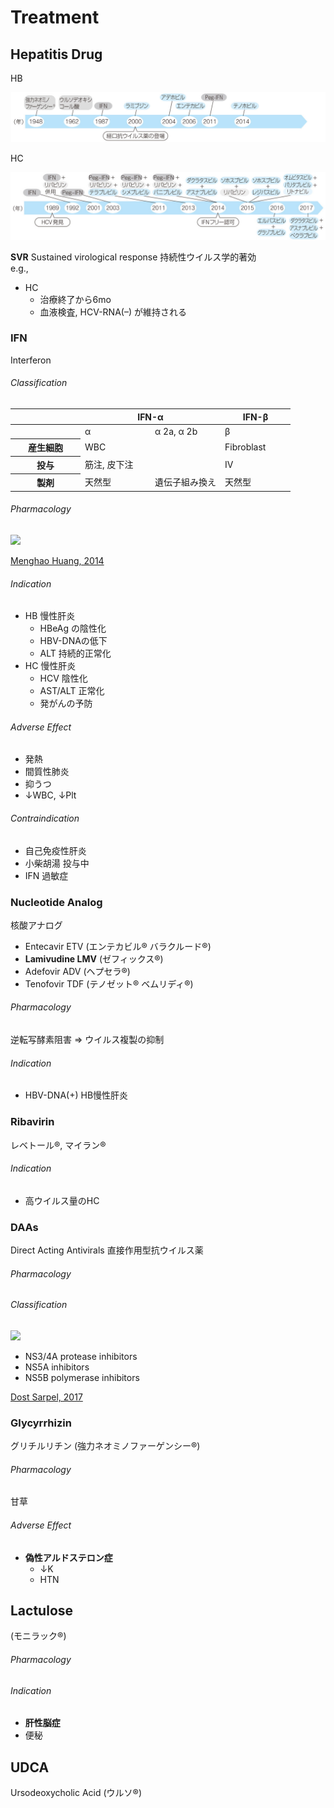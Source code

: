 <!--
Filename: 	Treatment.md
Project: 	/Users/shume/Developer/mnemosyne/docs/MMB/docs/b_Hepa
Author: 	shumez <https://github.com/shumez>
Created: 	2019-09-04 15:07:6
Modified: 	2019-09-04 16:18:55
-----
Copyright (c) 2019 shumez
-->

# Treatment

## Hepatitis Drug

HB 

![](https://raw.githubusercontent.com/shumez/mnemosyne/master/docs/MMB/docs/img/b_Hepa/hb_drug.jpg)

HC

![](https://raw.githubusercontent.com/shumez/mnemosyne/master/docs/MMB/docs/img/b_Hepa/hc_drug.jpg)

**SVR** Sustained virological response 持続性ウイルス学的著効  
e.g., 

- HC
    - 治療終了から6mo
    - 血液検査, HCV-RNA(–) が維持される



<!-- <h6 id='hepatitis_drug-def'>Definition</h6> -->
<!-- <h6 id='hepatitis_drug-eti'>Etiology</h6> -->
<!-- <h6 id='hepatitis_drug-epi'>Epidemiology</h6> -->
<!-- <h6 id='hepatitis_drug-cls'>Classification</h6> -->
<!-- <h6 id='hepatitis_drug-sx'>Sign and Symptom</h6> -->
<!-- <h6 id='hepatitis_drug-cmp'>Complication</h6> -->
<!-- <h6 id='hepatitis_drug-ex'>Examination</h6> -->
<!-- <h6 id='hepatitis_drug-dx'>Diagnosis</h6> -->
<!-- <h6 id='hepatitis_drug-tx'>Treatment</h6> -->
<!-- <h6 id='hepatitis_drug-prg'>Prognosis</h6> -->
<!-- <h6 id='hepatitis_drug-app'>Appendix</h6> -->


### IFN

Interferon

<h6 id='ifn-cls'>Classification</h6>

<table>
    <thead>
        <tr>
            <th width=25%></th>
            <th width=50% colspan=2>IFN-&alpha;</th>
            <th width=25%>IFN-&beta;</th>
        </tr>
    </thead>
    <tbody>
        <tr>
            <th></th>
            <td width=25%>&alpha;</td>
            <td width=25%>&alpha; 2a, &alpha; 2b</td>
            <td>&beta;</td>
        </tr>
        <tr>
            <th>産生細胞</th>
            <td colspan=2>WBC</td>
            <td>Fibroblast</td>
        </tr>
        <tr>
            <th>投与</th>
            <td colspan=2>筋注, 皮下注</td>
            <td>IV</td>
        </tr>
        <tr>
            <th>製剤</th>
            <td>天然型</td>
            <td>遺伝子組み換え</td>
            <td>天然型</td>
        </tr>
    </tbody>
</table>

<h6 id='inf-ph'>Pharmacology</h6>

![](https://ars.els-cdn.com/content/image/1-s2.0-S2211383514000628-gr1.jpg)

[Menghao Huang, 2014](https://www.sciencedirect.com/science/article/pii/S2211383514000628)

<h6 id='inf-ind'>Indication</h6>

- HB 慢性肝炎
    - HBeAg の陰性化
    - HBV-DNAの低下
    - ALT 持続的正常化
- HC 慢性肝炎
    - HCV 陰性化
    - AST/ALT 正常化
    - 発がんの予防

<h6 id='inf-ae'>Adverse Effect</h6>

- 発熱
- 間質性肺炎
- 抑うつ
- &darr;WBC, &darr;Plt

<h6 id='inf-ci'>Contraindication</h6>

- 自己免疫性肝炎
- 小柴胡湯 投与中
- IFN 過敏症

<!-- <h6 id='-sx'>Sign and Symptom</h6> -->
<!-- <h6 id='-cmp'>Complication</h6> -->
<!-- <h6 id='-ex'>Examination</h6> -->
<!-- <h6 id='-dx'>Diagnosis</h6> -->
<!-- <h6 id='-tx'>Treatment</h6> -->
<!-- <h6 id='-prg'>Prognosis</h6> -->
<!-- <h6 id='-app'>Appendix</h6> -->


### Nucleotide Analog

核酸アナログ

- Entecavir ETV (エンテカビル&reg; バラクルード&reg;)
- **Lamivudine LMV** (ゼフィックス&reg;)
- Adefovir ADV (ヘプセラ&reg;)
- Tenofovir TDF (テノゼット&reg; ベムリディ&reg;)

<h6 id='neocleotide_analog-ph'>Pharmacology</h6>

逆転写酵素阻害 &rArr; ウイルス複製の抑制

<h6 id='neocleotide_analog-ind'>Indication</h6>

- HBV-DNA(+) HB慢性肝炎

<!-- <h6 id='neocleotide_analog-def'>Definition</h6> -->

<!-- <h6 id='neocleotide_analog-eti'>Etiology</h6> -->
<!-- <h6 id='neocleotide_analog-epi'>Epidemiology</h6> -->
<!-- <h6 id='neocleotide_analog-cls'>Classification</h6> -->
<!-- <h6 id='neocleotide_analog-sx'>Sign and Symptom</h6> -->
<!-- <h6 id='neocleotide_analog-cmp'>Complication</h6> -->
<!-- <h6 id='neocleotide_analog-ex'>Examination</h6> -->
<!-- <h6 id='neocleotide_analog-dx'>Diagnosis</h6> -->
<!-- <h6 id='neocleotide_analog-tx'>Treatment</h6> -->
<!-- <h6 id='neocleotide_analog-prg'>Prognosis</h6> -->
<!-- <h6 id='neocleotide_analog-app'>Appendix</h6> -->


### Ribavirin

レベトール&reg;, マイラン&reg;

<!-- <h6 id='ribavirin-def'>Definition</h6> -->
<h6 id='ribavirin-ind'>Indication</h6>

- 高ウイルス量のHC

<!-- <h6 id='ribavirin-def'>Definition</h6> -->
<!-- <h6 id='ribavirin-eti'>Etiology</h6> -->
<!-- <h6 id='ribavirin-epi'>Epidemiology</h6> -->
<!-- <h6 id='ribavirin-cls'>Classification</h6> -->
<!-- <h6 id='ribavirin-sx'>Sign and Symptom</h6> -->
<!-- <h6 id='ribavirin-cmp'>Complication</h6> -->
<!-- <h6 id='ribavirin-ex'>Examination</h6> -->
<!-- <h6 id='ribavirin-dx'>Diagnosis</h6> -->
<!-- <h6 id='ribavirin-tx'>Treatment</h6> -->
<!-- <h6 id='ribavirin-prg'>Prognosis</h6> -->
<!-- <h6 id='ribavirin-app'>Appendix</h6> -->


### DAAs

Direct Acting Antivirals 直接作用型抗ウイルス薬

<h6 id='daas-ph'>Pharmacology</h6>



<!-- <h6 id='daas-def'>Definition</h6> -->
<!-- <h6 id='daas-def'>Definition</h6> -->
<!-- <h6 id='daas-def'>Definition</h6> -->
<!-- <h6 id='daas-eti'>Etiology</h6> -->
<!-- <h6 id='daas-epi'>Epidemiology</h6> -->
<h6 id='daas-cls'>Classification</h6>

![](https://www.pharmaceutical-journal.com/Pictures/580xAny/6/0/1/1073601_therapeutic-targets-in-hcv-replication-cycle-17V2.png)


- NS3/4A protease inhibitors
- NS5A inhibitors
- NS5B polymerase inhibitors

[Dost Sarpel, 2017](https://www.pharmaceutical-journal.com/research/an-update-on-the-management-of-chronic-hepatitis-b-and-c-infection/20203306.article?firstPass=false)

<!-- <h6 id='daas-sx'>Sign and Symptom</h6> -->
<!-- <h6 id='daas-cmp'>Complication</h6> -->
<!-- <h6 id='daas-ex'>Examination</h6> -->
<!-- <h6 id='daas-dx'>Diagnosis</h6> -->
<!-- <h6 id='daas-tx'>Treatment</h6> -->
<!-- <h6 id='daas-prg'>Prognosis</h6> -->
<!-- <h6 id='daas-app'>Appendix</h6> -->


### Glycyrrhizin 

グリチルリチン (強力ネオミノファーゲンシー&reg;)

<h6 id='glycyrrhizin-ph'>Pharmacology</h6>

甘草

<h6 id='glycyrrhizin-ae'>Adverse Effect</h6>

- **偽性アルドステロン症**
    - &darr;K
    - HTN

<!-- <h6 id='glycyrrhizin-def'>Definition</h6> -->
<!-- <h6 id='glycyrrhizin-def'>Definition</h6> -->
<!-- <h6 id='glycyrrhizin-eti'>Etiology</h6> -->
<!-- <h6 id='glycyrrhizin-epi'>Epidemiology</h6> -->
<!-- <h6 id='glycyrrhizin-cls'>Classification</h6> -->
<!-- <h6 id='glycyrrhizin-sx'>Sign and Symptom</h6> -->
<!-- <h6 id='glycyrrhizin-cmp'>Complication</h6> -->
<!-- <h6 id='glycyrrhizin-ex'>Examination</h6> -->
<!-- <h6 id='glycyrrhizin-dx'>Diagnosis</h6> -->
<!-- <h6 id='glycyrrhizin-tx'>Treatment</h6> -->
<!-- <h6 id='glycyrrhizin-prg'>Prognosis</h6> -->
<!-- <h6 id='glycyrrhizin-app'>Appendix</h6> -->


## Lactulose 

(モニラック&reg;)

<h6 id='lactulose-ph'>Pharmacology</h6>


<h6 id='lactulose-ind'>Indication</h6>

- **肝性脳症**
- 便秘



<!-- <h6 id='lactulose-def'>Definition</h6> -->
<!-- <h6 id='lactulose-def'>Definition</h6> -->
<!-- <h6 id='lactulose-def'>Definition</h6> -->
<!-- <h6 id='lactulose-def'>Definition</h6> -->
<!-- <h6 id='lactulose-eti'>Etiology</h6> -->
<!-- <h6 id='lactulose-epi'>Epidemiology</h6> -->
<!-- <h6 id='lactulose-cls'>Classification</h6> -->
<!-- <h6 id='lactulose-sx'>Sign and Symptom</h6> -->
<!-- <h6 id='lactulose-cmp'>Complication</h6> -->
<!-- <h6 id='lactulose-ex'>Examination</h6> -->
<!-- <h6 id='lactulose-dx'>Diagnosis</h6> -->
<!-- <h6 id='lactulose-tx'>Treatment</h6> -->
<!-- <h6 id='lactulose-prg'>Prognosis</h6> -->
<!-- <h6 id='lactulose-app'>Appendix</h6> -->


## UDCA

Ursodeoxycholic Acid (ウルソ&reg;)

<!-- <h6 id='-def'>Definition</h6> -->
<!-- <h6 id='-eti'>Etiology</h6> -->
<!-- <h6 id='-epi'>Epidemiology</h6> -->
<!-- <h6 id='-cls'>Classification</h6> -->
<!-- <h6 id='-sx'>Sign and Symptom</h6> -->
<!-- <h6 id='-cmp'>Complication</h6> -->
<!-- <h6 id='-ex'>Examination</h6> -->
<!-- <h6 id='-dx'>Diagnosis</h6> -->
<!-- <h6 id='-tx'>Treatment</h6> -->
<!-- <h6 id='-prg'>Prognosis</h6> -->
<!-- <h6 id='-app'>Appendix</h6> -->

##
<!-- ## -->
<!-- <h6 id='-def'>Definition</h6> -->
<!-- <h6 id='-eti'>Etiology</h6> -->
<!-- <h6 id='-epi'>Epidemiology</h6> -->
<!-- <h6 id='-cls'>Classification</h6> -->
<!-- <h6 id='-sx'>Sign and Symptom</h6> -->
<!-- <h6 id='-cmp'>Complication</h6> -->
<!-- <h6 id='-ex'>Examination</h6> -->
<!-- <h6 id='-dx'>Diagnosis</h6> -->
<!-- <h6 id='-tx'>Treatment</h6> -->
<!-- <h6 id='-prg'>Prognosis</h6> -->
<!-- <h6 id='-app'>Appendix</h6> -->

<!-- toc -->
[01]: #
[0101]: #

<!-- ref -->

<!-- fig -->

<!-- term -->

<!--
<style type="text/css">
	img{width: 51%; float: right;}
</style>
-->